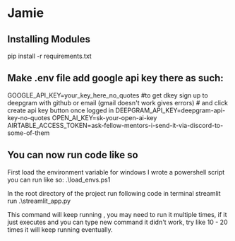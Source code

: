 # Jamie

## Installing Modules
pip install -r requirements.txt

## Make .env file add google api key there as such:
GOOGLE_API_KEY=your_key_here_no_quotes
#to get dkey sign up to deepgram with github or email (gmail doesn't work gives errors) # and click create api key button once logged in
DEEPGRAM_API_KEY=deepgram-api-key-no-quotes 
OPEN_AI_KEY=sk-your-open-ai-key
AIRTABLE_ACCESS_TOKEN=ask-fellow-mentors-i-send-it-via-discord-to-some-of-them

## You can now run code like so
First load the environment variable
for windows I wrote a powershell script you can run like so:
 .\load_envs.ps1

In the root directory of the project run following code in terminal
streamlit run .\streamlit_app.py

This command will keep running , you may need to run it multiple times, if it just executes and you can type new command it didn't work, try like 10 - 20 times it will keep running eventually.